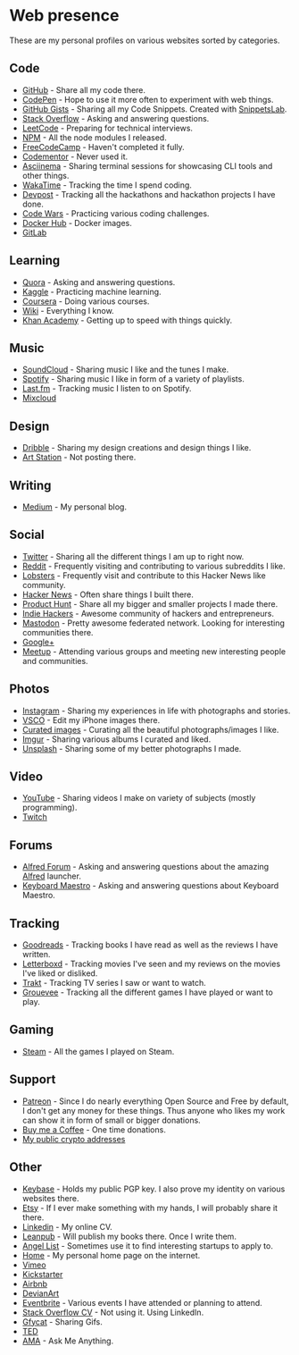 # Web presence
These are my personal profiles on various websites sorted by categories.

## Code
- [GitHub](https://github.com/nikitavoloboev) - Share all my code there.
- [CodePen](https://codepen.io/nikitavoloboev/) - Hope to use it more often to experiment with web things.
- [GitHub Gists](https://gist.github.com/nikitavoloboev) - Sharing all my Code Snippets. Created with [SnippetsLab](../macOS/apps/snippetslab.md).
- [Stack Overflow](https://stackoverflow.com/users/3067664/nikita-voloboev?tab=profile) - Asking and answering questions.
- [LeetCode](https://leetcode.com/nikivi) - Preparing for technical interviews.
- [NPM](https://www.npmjs.com/~nikitavoloboev) - All the node modules I released.
- [FreeCodeCamp](https://www.freecodecamp.com/nikitavoloboev) - Haven't completed it fully.
- [Codementor](https://www.codementor.io/nikitavoloboev) - Never used it.
- [Asciinema](https://asciinema.org/~nikivi) - Sharing terminal sessions for showcasing CLI tools and other things.
- [WakaTime](https://wakatime.com/@nikivi) - Tracking the time I spend coding.
- [Devpost](https://devpost.com/nikitavoloboev) - Tracking all the hackathons and hackathon projects I have done.
- [Code Wars](https://www.codewars.com/users/nikitavoloboev) - Practicing various coding challenges.
- [Docker Hub](https://hub.docker.com/u/nikivi/) - Docker images.
- [GitLab](https://gitlab.com/nikitavoloboev)

## Learning
- [Quora](https://www.quora.com/profile/Nikita-Voloboev) - Asking and answering questions.
- [Kaggle](https://www.kaggle.com/nikitavoloboev) - Practicing machine learning.
- [Coursera](https://www.coursera.org/user/7d650aebf46b82dcd83832d8358301c6) - Doing various courses.
- [Wiki](https://wiki.nikitavoloboev.xyz) - Everything I know.
- [Khan Academy](https://khanacademy.org/profile/nikivi) - Getting up to speed with things quickly.

## Music
- [SoundCloud](https://soundcloud.com/nikitavoloboev) - Sharing music I like and the tunes I make.
- [Spotify](https://open.spotify.com/user/nikitavoloboev) - Sharing music I like in form of a variety of playlists.
- [Last.fm](https://www.last.fm/user/playfullyExist) - Tracking music I listen to on Spotify.
- [Mixcloud](https://www.mixcloud.com/nikitavoloboev/)

## Design
- [Dribble](https://dribbble.com/nikitavoloboev) - Sharing my design creations and design things I like.
- [Art Station](https://www.artstation.com/nikitavoloboev) - Not posting there.

## Writing
- [Medium](https://medium.com/@nikitavoloboev) - My personal blog.

## Social
- [Twitter](https://twitter.com/nikitavoloboev) - Sharing all the different things I am up to right now.
- [Reddit](https://www.reddit.com/user/nikivi/) - Frequently visiting and contributing to various subreddits I like.
- [Lobsters](https://lobste.rs/u/nikivi) - Frequently visit and contribute to this Hacker News like community.
- [Hacker News](https://news.ycombinator.com/user?id=nikivi) - Often share things I built there.
- [Product Hunt](https://www.producthunt.com/@nikitavoloboev) - Share all my bigger and smaller projects I made there.
- [Indie Hackers](https://www.indiehackers.com/user/nikivi) - Awesome community of hackers and entrepreneurs.
- [Mastodon](https://mastodon.xyz/@nikivi) - Pretty awesome federated network. Looking for interesting communities there.
- [Google+](https://plus.google.com/u/0/+nikitavoloboev)
- [Meetup](https://www.meetup.com/members/185347053/) - Attending various groups and meeting new interesting people and communities.

## Photos
- [Instagram](https://www.instagram.com/nikitavoloboev/) - Sharing my experiences in life with photographs and stories.
- [VSCO](http://vsco.co/nikitavoloboev) - Edit my iPhone images there.
- [Curated images](https://instagram.com/prettiways) - Curating all the beautiful photographs/images I like.
- [Imgur](http://nikivi.imgur.com/) - Sharing various albums I curated and liked.
- [Unsplash](https://unsplash.com/@nikitavoloboev/collections) - Sharing some of my better photographs I made.

## Video
- [YouTube](https://www.youtube.com/channel/UCEKqrUfr_FMKIO9XSJS4vDw) - Sharing videos I make on variety of subjects (mostly programming).
- [Twitch](https://www.twitch.tv/nikitavoloboev)

## Forums
- [Alfred Forum](https://www.alfredforum.com/profile/10242-nikivi/) - Asking and answering questions about the amazing [Alfred](https://www.alfredapp.com/) launcher.
- [Keyboard Maestro](https://forum.keyboardmaestro.com/u/nikivi/activity) - Asking and answering questions about Keyboard Maestro.

## Tracking
- [Goodreads](https://www.goodreads.com/user/show/15768482-nikita-voloboev) - Tracking books I have read as well as the reviews I have written.
- [Letterboxd](https://letterboxd.com/nikitavoloboev/) - Tracking movies I've seen and my reviews on the movies I've liked or disliked.
- [Trakt](https://trakt.tv/users/nikitavoloboev) - Tracking TV series I saw or want to watch.
- [Grouevee](https://www.grouvee.com/user/nikivi/) - Tracking all the different games I have played or want to play.

## Gaming
- [Steam](https://steamcommunity.com/id/nikivi) - All the games I played on Steam.

## Support
- [Patreon](https://patreon.com/nikitavoloboev) - Since I do nearly everything Open Source and Free by default, I don't get any money for these things. Thus anyone who likes my work can show it in form of small or bigger donations.
- [Buy me a Coffee](https://www.buymeacoffee.com/nikitavoloboev) - One time donations.
- [My public crypto addresses](https://www.vaulty.io/v/a0c360d0-2196-11e8-a119-494749abff15)

## Other
- [Keybase](https://keybase.io/nikitavoloboev) - Holds my public PGP key. I also prove my identity on various websites there.
- [Etsy](https://www.etsy.com/people/nikitavoloboev) - If I ever make something with my hands, I will probably share it there.
- [Linkedin](https://www.linkedin.com/in/nikitavoloboev) - My online CV.
- [Leanpub](https://leanpub.com/u/nikitavoloboev) - Will publish my books there. Once I write them.
- [Angel List](https://angel.co/nikitavoloboev) - Sometimes use it to find interesting startups to apply to.
- [Home](https://nikitavoloboev.xyz) - My personal home page on the internet.
- [Vimeo](https://vimeo.com/user18010447)
- [Kickstarter](https://www.kickstarter.com/profile/2082672852)
- [Airbnb](https://www.airbnb.com/users/show/48269245)
- [DevianArt](https://nikivi.deviantart.com/)
- [Eventbrite](https://www.eventbrite.com/u/146147331884/#) - Various events I have attended or planning to attend.
- [Stack Overflow CV](https://stackoverflow.com/cv/nikitavoloboev) - Not using it. Using LinkedIn.
- [Gfycat](https://gfycat.com/@nikivi) - Sharing Gifs.
- [TED](https://www.ted.com/profiles/10360419)
- [AMA](https://github.com/nikitavoloboev/ama#readme) - Ask Me Anything.